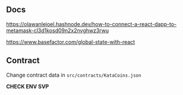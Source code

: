 ## Docs

https://olawanlejoel.hashnode.dev/how-to-connect-a-react-dapp-to-metamask-cl3d1kosd09n2x2nvghwz3rwu

https://www.basefactor.com/global-state-with-react


## Contract

Change contract data in `src/contracts/KataCoins.json`

**CHECK ENV SVP** 